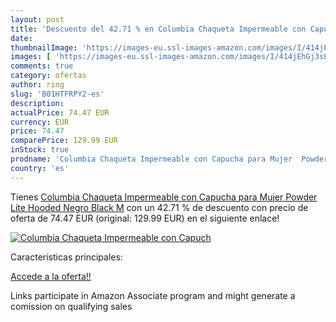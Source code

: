 ```yaml
---
layout: post
title: 'Descuento del 42.71 % en Columbia Chaqueta Impermeable con Capuch'
date: 
thumbnailImage: 'https://images-eu.ssl-images-amazon.com/images/I/414jEhGj3sL._SL200_.jpg'
images: [ 'https://images-eu.ssl-images-amazon.com/images/I/414jEhGj3sL._SL200_.jpg' ]
comments: true
category: ofertas
author: ring
slug: 'B01HTFRPY2-es'
description:
actualPrice: 74.47 EUR
currency: EUR
price: 74.47
comparePrice: 129.99 EUR
inStock: true
prodname: 'Columbia Chaqueta Impermeable con Capucha para Mujer  Powder Lite Hooded  Negro  Black   M'
country: 'es'
---
```


Tienes [Columbia Chaqueta Impermeable con Capucha para Mujer  Powder Lite Hooded  Negro  Black   M](https://www.amazon.es/dp/B01HTFRPY2/?tag=tolees-21) con un 42.71 % de descuento con precio de oferta de 74.47 EUR (original: 129.99 EUR) en el siguiente enlace!

[![Columbia Chaqueta Impermeable con Capuch](https://images-eu.ssl-images-amazon.com/images/I/414jEhGj3sL._SL200_.jpg)](https://www.amazon.es/dp/B01HTFRPY2/?tag=tolees-21)

Características principales:


[Accede a la oferta!!](https://www.amazon.es/dp/B01HTFRPY2/?tag=tolees-21)

Links participate in Amazon Associate program and might generate a comission on qualifying sales


